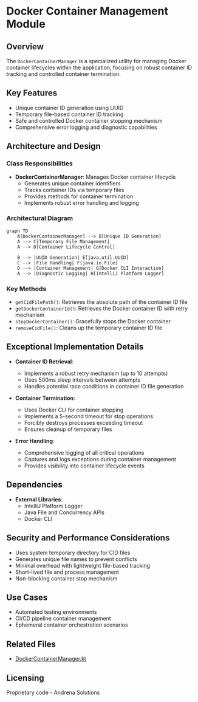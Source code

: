 # Docker Container Management Module

## Overview
The `DockerContainerManager` is a specialized utility for managing Docker container lifecycles within the application, focusing on robust container ID tracking and controlled container termination.

## Key Features
- Unique container ID generation using UUID
- Temporary file-based container ID tracking
- Safe and controlled Docker container stopping mechanism
- Comprehensive error logging and diagnostic capabilities

## Architecture and Design

### Class Responsibilities
- **DockerContainerManager**: Manages Docker container lifecycle
  - Generates unique container identifiers
  - Tracks container IDs via temporary files
  - Provides methods for container termination
  - Implements robust error handling and logging

### Architectural Diagram
```mermaid
graph TD
    A[DockerContainerManager] --> B[Unique ID Generation]
    A --> C[Temporary File Management]
    A --> D[Container Lifecycle Control]
    
    B --> |UUID Generation| E[java.util.UUID]
    C --> |File Handling| F[java.io.File]
    D --> |Container Management| G[Docker CLI Interaction]
    A --> |Diagnostic Logging| H[IntelliJ Platform Logger]
```

### Key Methods
- `getCidFilePath()`: Retrieves the absolute path of the container ID file
- `getDockerContainerId()`: Retrieves the Docker container ID with retry mechanism
- `stopDockerContainer()`: Gracefully stops the Docker container
- `removeCidFile()`: Cleans up the temporary container ID file

## Exceptional Implementation Details
- **Container ID Retrieval**:
  - Implements a robust retry mechanism (up to 10 attempts)
  - Uses 500ms sleep intervals between attempts
  - Handles potential race conditions in container ID file generation

- **Container Termination**:
  - Uses Docker CLI for container stopping
  - Implements a 5-second timeout for stop operations
  - Forcibly destroys processes exceeding timeout
  - Ensures cleanup of temporary files

- **Error Handling**:
  - Comprehensive logging of all critical operations
  - Captures and logs exceptions during container management
  - Provides visibility into container lifecycle events

## Dependencies
- **External Libraries**:
  - IntelliJ Platform Logger
  - Java File and Concurrency APIs
  - Docker CLI

## Security and Performance Considerations
- Uses system temporary directory for CID files
- Generates unique file names to prevent conflicts
- Minimal overhead with lightweight file-based tracking
- Short-lived file and process management
- Non-blocking container stop mechanism

## Use Cases
- Automated testing environments
- CI/CD pipeline container management
- Ephemeral container orchestration scenarios

## Related Files
- [DockerContainerManager.kt](./DockerContainerManager.kt)

## Licensing
Proprietary code - Andrena Solutions


